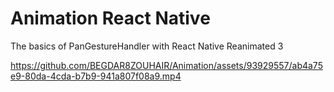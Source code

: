 # Animation React Native 
The basics of PanGestureHandler with React Native Reanimated 3
<!-- vedio -->
https://github.com/BEGDAR8ZOUHAIR/Animation/assets/93929557/ab4a75e9-80da-4cda-b7b9-941a807f08a9.mp4
